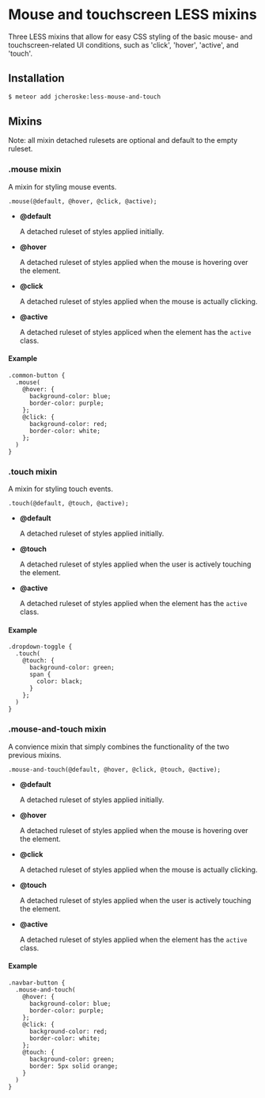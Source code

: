 # Mouse and touchscreen LESS mixins

Three LESS mixins that allow for easy CSS styling of the basic mouse- and touchscreen-related UI conditions, such as 'click', 'hover', 'active', and 'touch'.

## Installation

```sh
$ meteor add jcheroske:less-mouse-and-touch
```

## Mixins

Note: all mixin detached rulesets are optional and default to the empty ruleset.

### .mouse mixin

A mixin for styling mouse events.

```less
.mouse(@default, @hover, @click, @active);
```

* **@default**

  A detached ruleset of styles applied initially.
  
* **@hover**

  A detached ruleset of styles applied when the mouse is hovering over the element.
  
* **@click**

  A detached ruleset of styles applied when the mouse is actually clicking.
  
* **@active**

  A detached ruleset of styles appliced when the element has the `active` class.

#### Example

```less
.common-button {
  .mouse(
    @hover: {
      background-color: blue;
      border-color: purple;
    };
    @click: {
      background-color: red;
      border-color: white;
    };
  )
}
```

### .touch mixin

A mixin for styling touch events.

```less
.touch(@default, @touch, @active);
```

* **@default**

  A detached ruleset of styles applied initially.
  
* **@touch**
  
  A detached ruleset of styles applied when the user is actively touching the element.
  
* **@active**

  A detached ruleset of styles applied when the element has the `active` class.
  
#### Example

```less
.dropdown-toggle {
  .touch(
    @touch: {
      background-color: green;
      span {
        color: black;
      }
    };
  )
}
```

### .mouse-and-touch mixin

A convience mixin that simply combines the functionality of the two previous mixins.

```less
.mouse-and-touch(@default, @hover, @click, @touch, @active);
```

* **@default**

  A detached ruleset of styles applied initially.
  
* **@hover**

  A detached ruleset of styles applied when the mouse is hovering over the element.
  
* **@click**

  A detached ruleset of styles applied when the mouse is actually clicking.

* **@touch**
  
  A detached ruleset of styles applied when the user is actively touching the element.
  
* **@active**

  A detached ruleset of styles applied when the element has the `active` class.

#### Example

```less
.navbar-button {
  .mouse-and-touch(
    @hover: {
      background-color: blue;
      border-color: purple;
    };
    @click: {
      background-color: red;
      border-color: white;
    };
    @touch: {
      background-color: green;
      border: 5px solid orange;
    }
  )
}
```
